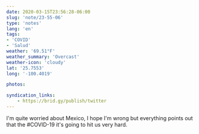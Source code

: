 ```yaml
---
date: 2020-03-15T23:56:28-06:00
slug: 'note/23-55-06'
type: 'notes'
lang: 'en'
tags:
- 'COVID'
- 'Salud'
weather: '69.51°F'
weather_summary: 'Overcast'
weather-icon: 'cloudy'
lat: '25.7553'
long: '-100.4019'

photos:

syndication_links:
    - https://brid.gy/publish/twitter
---
```

I'm quite worried about Mexico, I hope I'm wrong but everything points out that the #COVID-19 it's going to hit us very hard.